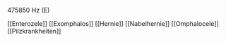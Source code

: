 475850 Hz (E)

[[Enterozele]]
[[Exomphalos]]
[[Hernie]]
[[Nabelhernie]]
[[Omphalocele]]
[[Pilzkrankheiten]]